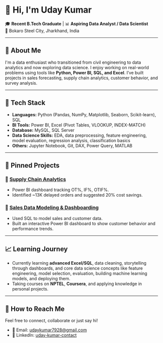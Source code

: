 # 👋 Hi, I'm Uday Kumar

🎓 **Recent B.Tech Graduate** | 📊 **Aspiring Data Analyst / Data Scientist**  
📍 Bokaro Steel City, Jharkhand, India  

---

## 🚀 About Me

I'm a data enthusiast who transitioned from civil engineering to data analytics and now exploring data science. I enjoy working on real-world problems using tools like **Python, Power BI, SQL, and Excel**. I’ve built projects in sales forecasting, supply chain analytics, customer behavior, and survey analysis.

---

## 🧰 Tech Stack

- **Languages:** Python (Pandas, NumPy, Matplotlib, Seaborn, Scikit-learn), SQL
- **BI Tools:** Power BI, Excel (Pivot Tables, VLOOKUP, INDEX-MATCH)
- **Database:** MySQL, SQL Server
- **Data Science Skills:** EDA, data preprocessing, feature engineering, model evaluation, regression analysis, classification basics
- **Others:** Jupyter Notebook, Git, DAX, Power Query, MATLAB

---

## 📌 Pinned Projects

### 🔹 [Supply Chain Analytics](https://github.com/UdayKumar75/Supply-Chain-Analytics)
- Power BI dashboard tracking OT%, IF%, OTIF%.
- Identified ~13K delayed orders and suggested 20% cost savings.

### 🔹 [Sales Data Modeling & Dashboarding](https://github.com/UdayKumar75/Sales-Data-Modeling-Dashboarding)
- Used SQL to model sales and customer data.
- Built an interactive Power BI dashboard to show customer behavior and performance trends.

---

## 📈 Learning Journey

- Currently learning **advanced Excel/SQL**, data cleaning, storytelling through dashboards, and core data science concepts like feature engineering, model selection, evaluation, building machine learning models, and deploying them.
- Taking courses on **NPTEL**, **Coursera**, and applying knowledge in personal projects.

---

## 📢 How to Reach Me

Feel free to connect, collaborate or just say hi!
- 📧 Email: udaykumar7928@gmail.com
- 💼 LinkedIn: [uday-kumar-contact](http://www.linkedin.com/in/uday-kumar-contact)


<!--
**UdayKumar75/UdayKumar75** is a ✨ _special_ ✨ repository because its `README.md` (this file) appears on your GitHub profile.

Here are some ideas to get you started:

- 🔭 I’m currently working on ...
- 🌱 I’m currently learning ...
- 👯 I’m looking to collaborate on ...
- 🤔 I’m looking for help with ...
- 💬 Ask me about ...
- 📫 How to reach me: ...
- 😄 Pronouns: ...
- ⚡ Fun fact: ...
-->
